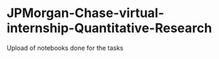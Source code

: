 # JPMorgan-Chase-virtual-internship-Quantitative-Research




Upload of notebooks done for the tasks 
